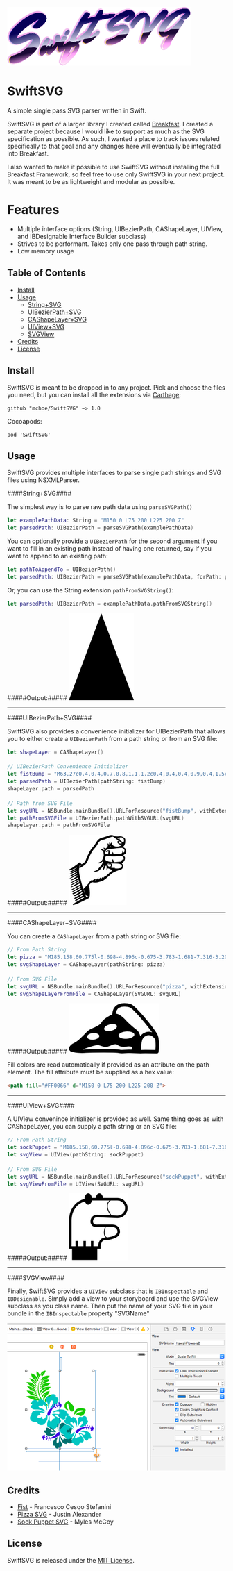 
![SwiftSVG Logo](/images/SwiftSVG-Logo.png)

SwiftSVG
========

A simple single pass SVG parser written in Swift.

SwiftSVG is part of a larger library I created called [Breakfast](https://github.com/mchoe/Breakfast). I created a separate project because I would like to support as much as the SVG specification as possible. As such, I wanted a place to track issues related specifically to that goal and any changes here will eventually be integrated into Breakfast.

I also wanted to make it possible to use SwiftSVG without installing the full Breakfast Framework, so feel free to use only SwiftSVG in your next project. It was meant to be as lightweight and modular as possible.

Features
========

- Multiple interface options (String, UIBezierPath, CAShapeLayer, UIView, and IBDesignable Interface Builder subclass)
- Strives to be performant. Takes only one pass through path string. 
- Low memory usage

Table of Contents
-----------------

- [Install](#Install)
- [Usage](#Usage)
	- [String+SVG](#String+SVG)
	- [UIBezierPath+SVG](#UIBezierPath+SVG)
	- [CAShapeLayer+SVG](#CAShapeLayer+SVG)
	- [UIView+SVG](#UIView+SVG)
	- [SVGView](#SVGView)
- [Credits](#Credits)
- [License](#License)


Install
-------

SwiftSVG is meant to be dropped in to any project. Pick and choose the files you need, but you can install all the extensions via [Carthage](https://github.com/Carthage/Carthage):
	
	github "mchoe/SwiftSVG" ~> 1.0

Cocoapods:

	pod 'SwiftSVG'


Usage
-----

SwiftSVG provides multiple interfaces to parse single path strings and SVG files using NSXMLParser. 

####String+SVG####

The simplest way is to parse raw path data using `parseSVGPath()`

```swift
let examplePathData: String = "M150 0 L75 200 L225 200 Z"
let parsedPath: UIBezierPath = parseSVGPath(examplePathData)
```

You can optionally provide a `UIBezierPath` for the second argument if you want to fill in an existing path instead of having one returned, say if you want to append to an existing path:

```swift
let pathToAppendTo = UIBezierPath()
let parsedPath: UIBezierPath = parseSVGPath(examplePathData, forPath: pathToAppendTo)
```

Or, you can use the String extension `pathFromSVGString()`:

```swift
let parsedPath: UIBezierPath = examplePathData.pathFromSVGString()
```

#####Output:#####
![This is not a triangle](/images/triangle.png)

***

####UIBezierPath+SVG####

SwiftSVG also provides a convenience initializer for UIBezierPath that allows you to either create a `UIBezierPath` from a path string or from an SVG file:

```swift
let shapeLayer = CAShapeLayer()

// UIBezierPath Convenience Initializer
let fistBump = "M63,27c0.4,0.4,0.7,0.8,1.1,1.2c0.4,0.4,0.4,0.9,0.4,1.5c0,1.9-1,3.1-2.3,4.3c-0.2,0.2-0.4,0.3-0.6,0.5c0,0,0,0,0,0.1 c0.3,0.3,0.7,0.6,0.9,1c0.3,0.9,0.3,1.8,0,2.7c-0.4,1.3-1.4,1.6-2.5,1.9c-2.4,0.8-4.7,1.7-6.9,3c-1.4,0.8-2.5,2.1-3.7,3.1 c-1.5,1.3-3,2.7-4.7,3.7c-1.3,0.8-2.9,1-4.4,1.5c-1.7,0.5-3.4,0.6-5.1,0.2c-0.7-0.2-1.4,0-1.9,0.7c-0.6,0.8-1.4,1.5-2.1,2.3 c0.9,1.2,1,2.7,1.1,4.1c0.2,1.5,0.2,3.1,0.1,4.6c0,0.7-0.2,1.4-0.4,2c-0.2,0.6-0.7,0.9-1.3,1.2c-2.3,1.1-4.5,2.2-6.8,3.3 c-2,0.9-4.1,1.7-6.1,2.4c-0.7,0.3-0.8,0-0.9-0.8c3.3-1.9,6.5-3.7,9.7-5.6c0.1-0.1,0.2-0.1,0.3-0.2c0.2-0.2,0.6-0.4,0.3-0.7 c-0.1-0.1-0.5,0-0.7,0.1c-2.1,1.1-4.3,2.3-6.4,3.4c-0.2,0.1-0.5,0.2-0.7,0.2c-0.2,0-0.4-0.1-0.6-0.2c0.1-0.2,0.1-0.5,0.3-0.6 c1-0.7,2.1-1.3,3.2-2c1.1-0.7,2.3-1.3,3.4-2c0.2-0.1,0.4-0.3,0.5-0.5c0.1-0.1,0.1-0.4,0-0.6c-0.1-0.1-0.4-0.1-0.5,0 c-0.7,0.5-1.4,1-2.1,1.5c-1.5,1-3,2.1-4.9,2.4c-0.2,0-0.4,0-0.6,0c0-0.1-0.1-0.1-0.1-0.2c0.3-0.3,0.6-0.8,1-1 c1.4-0.8,2.8-1.6,4.2-2.4c0.8-0.4,1.5-0.9,2.2-1.4c0.3-0.2,0.4-0.5,0.1-0.7c-0.1-0.1-0.5-0.1-0.6,0c-1.5,1.2-3.3,2.1-5.1,2.9 c-0.3,0.1-0.7,0.3-1,0.3c-0.3,0-0.6-0.1-0.9-0.2c0-0.1,0-0.2,0-0.3c0.4-0.2,0.8-0.5,1.2-0.7c1.8-1,3.6-2.1,5.3-3.1 c0.7-0.4,0.7-0.5,0.3-1.4c-0.2,0.2-0.5,0.3-0.7,0.5c-2,1.5-4.1,2.6-6.5,3.5c-0.5,0.2-0.7-0.1-0.9-0.4c-0.2-0.5,0.2-0.5,0.5-0.6 c1.9-0.6,3.4-1.7,5-2.8c0.7-0.5,1.4-0.8,2-1.3c0.1-0.1,0.1-0.3,0.2-0.4c-0.1,0-0.3-0.2-0.4-0.1c-0.4,0.2-0.8,0.4-1.1,0.5 c-1.9,1-3.7,1.9-5.6,2.9c-0.3,0.2-0.7,0.2-1.1,0.2c0,0,0-0.1-0.1-0.1c0.1-0.1,0.1-0.2,0.2-0.2c1.8-1.1,3.5-2.3,5.3-3.3 c0.6-0.4,1.3-0.6,2-0.9c0.4-0.2,0.5-0.4,0.3-0.8c-0.2-0.5-0.5-0.2-0.7,0c-2.2,1.1-4.5,2.3-6.7,3.4c-0.2,0.1-0.6,0.1-0.8,0.1 c0-0.1,0-0.1-0.1-0.2c0.1-0.1,0.2-0.2,0.3-0.3c1.7-1,3.4-2,5.2-3.1c0.6-0.3,1.2-0.7,1.8-1c0.7-0.3,0.7-0.6,0.3-1.3 c-0.9,0.4-1.7,0.8-2.6,1.2c-1.6,0.7-3.2,1.4-4.8,2.1c-0.2,0.1-0.4,0-0.7,0.1c0-0.1,0-0.1-0.1-0.2c0.3-0.2,0.6-0.4,0.9-0.6 c2.2-1.2,4.4-2.4,6.5-3.7c0.2-0.1,0.3-0.5,0.4-0.7c-0.1-0.1-0.1-0.1-0.2-0.2c-0.6,0.3-1.1,0.6-1.7,0.9c-1.3,0.7-2.6,1.4-4,2.1 c-0.5,0.2-1,0.3-1.6,0.5c0-0.1-0.1-0.1-0.1-0.2c0.6-0.4,1.2-1,1.9-1.3c1.6-0.9,3.2-1.7,4.8-2.5c0.6-0.3,0.6-0.4,0.3-1 c-2.4,1.1-4.8,2.2-7.2,3.2c-0.1-0.1-0.1-0.2-0.2-0.3c0.5-0.3,1.1-0.7,1.6-1c1.7-1,3.4-2,5-2.9c0.4-0.2,0.5-0.5,0.2-1 c-2.1,1-4.2,2.2-6.5,2.7c0-0.1-0.1-0.1-0.1-0.2c0.1-0.1,0.2-0.2,0.3-0.3c1.9-1.1,3.7-2.2,5.6-3.3c0.2-0.1,0.2-0.5,0.4-0.7 c-0.2,0-0.5,0-0.7,0c-2.1,0.9-4.1,1.9-6.2,2.8c0,0-0.1,0-0.4-0.1c0.4-0.3,0.7-0.5,0.9-0.7c1.8-1.1,3.6-2.2,5.4-3.3 c0.3-0.2,0.7-0.4,0.4-1c-2.1,1.3-4.1,2.8-6.6,3.2c0-0.1-0.1-0.1-0.1-0.2c0.3-0.2,0.6-0.5,1-0.7c1.7-1,3.4-2,5-3.1 c0.1-0.1,0.3-0.1,0.4-0.3c0.1-0.2,0.1-0.4,0.2-0.6c-0.2,0-0.4-0.1-0.5,0c-0.8,0.4-1.6,1-2.4,1.4c-1,0.5-2,0.9-3,1.3 c-0.2,0.1-0.5,0-0.7,0.1c0-0.1,0-0.1-0.1-0.2c2.2-1.3,4.4-2.7,6.6-4c0-0.1-0.1-0.1-0.1-0.2c-2.1,1.2-4.1,2.6-6.6,2.3 c2.4-1,4.6-2.3,6.7-3.8c0,0,0-0.2,0-0.3c-0.7,0.4-1.3,0.9-2,1.1c-1.3,0.6-2.7,1.1-4.1,1.5c-0.3,0.1-0.8,0-0.9-0.1 c-0.1-0.4,0.1-0.7,0.5-0.9c0.7-0.3,1.4-0.6,2.1-1c1.3-0.9,2.5-1.8,3.8-2.7c0.6-0.4,1.2-0.8,1.7-1.3c0.3-0.2,0.6-0.5,0.9-0.8 c0.4-0.4,0.8-0.4,1.2,0c0.4,0.4,0.9,0.8,1.3,1.3c1.8-0.7,3.1-2,3.8-3.8c0.5-1.3,1-2.6,1.6-3.9c1.3-2.8,2.7-5.6,4.8-7.9 c1.5-1.6,2.6-3.5,3.8-5.3c1-1.5,2.3-2.7,4.2-3.2c2.4-0.6,4.7-1.3,7-2.2c1.8-0.6,3.3-0.5,4.8,0.6c0.4,0.3,0.8,0.3,1.2,0.1 C57,9.9,57.5,9.8,58,9.8c2.1-0.3,4-0.1,5.7,1.2c0.8,0.6,1.2,1.4,1.1,2.4c-0.1,0.9,0,1.8-0.2,2.6c-0.3,1-0.5,2-1.4,2.8 c-0.6,0.5-0.5,0.8,0.2,1.2c2.2,0.9,2.3,2.8,2.1,4.6c-0.1,0.5-0.6,0.9-1,1.3C64,26.1,63.5,26.5,63,27z M58.7,13.8 c-1.5-1.1-2.9-2.2-4.2-3.2c-0.6-0.5-1.3-0.6-2-0.4c-1.2,0.3-2.4,0.7-3.5,1.1c-1.6,0.6-3.1,1.4-4.8,1.7c-0.6,0.1-1.3,0.3-1.9,0.6 c-1.2,0.7-2,1.8-2.7,3.1c-0.7,1.2-1.4,2.5-2.3,3.4c-1.8,1.8-3.2,3.9-4.3,6.2c-1,1.9-1.7,4-2.6,5.9c-0.7,1.4-1.5,2.8-2.9,3.8 c-0.8,0.5-1.5,1.1-2.3,1.6c-0.7,0.4-1.3,1.1-2.2,0.8c-0.1,0-0.2,0.2-0.3,0.3c-0.3,1.8-0.2,3.5,0.1,5.2c0.2,1.5,0.6,3,1,4.5 c0.7,2.7,1.4,5.4,2.1,8.1c0.1,0.4,0.3,0.8,0.5,1.4c0.8-0.9,1.6-1.7,2.3-2.4c1.1-1.3,2.4-2.5,3.3-3.9c0.5-0.8,1.1-1.3,1.9-1.9 c0.3,0.5,0.6,0.4,1,0.2c0.9-0.5,1.7-1,2.6-1.5c0.2-0.1,0.5-0.2,0.7-0.2c0,0.1,0.1,0.2,0.1,0.2c-0.4,0.5-0.7,1-1.1,1.5 c0.1,0,0.1,0.1,0.2,0.1c1-0.8,1.9-1.7,3-2.6c-0.2,0.7-0.3,1.3-0.4,1.9c1-0.4,1.3-1.7,2.6-2c-0.2,0.6-0.3,1.1-0.5,1.6 c1.1-0.6,1.4-1.9,2.7-2.3c-0.1,0.5-0.2,0.8-0.3,1c0.1,0,0.1,0.1,0.2,0.1c0.5-0.6,1.1-1.2,1.7-1.8c0.3,0.4,0.5,0.3,0.8,0 c0.3-0.3,0.7-0.6,1-0.9c0.7-0.8,1.8-1.2,2.2-2.3c0.1-0.3,0.3-1.3,1.2-0.3c0.4-0.7,0.8-1.3,1.2-1.9c-1.4-0.6-2.7-1.2-4-1.7 c-0.3,0.7-0.4,1.5-1.2,2c0.1-1.6,0.6-3.1-0.4-4.5c-1.1,1.5-1.5,3.3-2.7,4.5c-0.1,0-0.1-0.1-0.2-0.1c0.3-1.4,0.6-2.8,0.9-4.2 c-0.1,0-0.1,0-0.2-0.1c-0.1,0.1-0.3,0.2-0.4,0.4c-0.6,0.7-1.1,1.4-1.7,2c-0.5,0.6-1.1,1-1.5,1.6c-0.6,0.7-1.3,1.1-2.2,1.3 c-0.9,0.3-2,0.3-2.9,0.4c-0.1,0-0.2-0.1-0.4-0.2c0-0.1,0-0.1-0.1-0.2c1.4-0.5,2.9-0.6,3.9-1.8c0.9-1.2,1.9-2.2,2.8-3.4 c0.9-1.2,1.8-2.3,1.7-3.9c-0.7,0.5-1.3,1.1-2.1,1.5c-0.6,0.3-1.3,0.2-2,0.3c-0.1,0-0.3-0.2-0.5-0.4c0.3-0.1,0.5-0.1,0.6-0.2 c0.7-0.3,1.4-0.5,2-0.9c1.5-1,2-2.5,2.5-4.2c0.1-0.6,0.4-1.1,0.4-1.7c0-0.9-0.2-1.7-0.3-2.6c-0.2-0.9-0.7-1.5-1.5-2 c-0.3-0.2-0.6-0.4-1-0.7c1.5-0.8,2.3,0.1,3.1,0.9c0.4-0.7,0.3-1.1-0.3-1.8c-0.1-0.1-0.1-0.3-0.2-0.5c0.2,0,0.4-0.2,0.5-0.1 c0.4,0.2,0.8,0.5,1.2,0.8c0.5-0.4,1.2-0.7,1.6-1.3c0.5-0.7,0.8-1.5,0.5-2.5c-0.1-0.2,0-0.4,0-0.6c0-0.1,0.2-0.4,0.2-0.4 c0.2,0,0.3,0.1,0.4,0.3c0.2,0.2,0.3,0.5,0.5,0.8c0.1,0,0.1,0,0.2,0c0.1-0.5,0.1-0.9,0.2-1.4c0.1-0.4,0.1-1,0.8-1.2 c-0.1,0.8-0.2,1.5-0.2,2.1c0.4-0.3,0.5-0.6,0.8-0.9c0.1-0.2,0.4-0.3,0.6-0.5c0.1,0.3,0.1,0.5,0.2,0.8c0.1,0.3,0,0.7,0.1,0.9 c1,1.1,2.3,1.8,3.8,2c1.4,0.2,2.7-0.1,3.9-0.6c0.6-0.3,1.3-0.6,1.7-1.4c-1.6,0.7-2.7,0-3.8-1C57.1,15.1,57.3,14.3,58.7,13.8z M63.1,24.6c0.3-0.2,0.7-0.4,0.8-0.7c0.7-1.7-0.6-3.6-2.4-3.6c-1.5,0-3,0.2-4.4,0.3c-1.6,0.2-3.2,0.4-4.8,0.6 c-1.4,0.2-2.7,0.4-4.1,0.7c-1.3,0.3-2.2,2.1-1.8,3.4c0,0.1,0.1,0.3,0.2,0.3c0.9,0.5,1.8,0.5,2.6,0.5c0.1-0.9,0.1-1.7,0.2-2.6 c-0.4,0.2-0.8,0.3-1.2,0.4c-0.3,0.1-0.7,0.2-1,0.1c-0.3,0-0.4-0.3-0.1-0.6c0.8-0.7,1.7-1.1,2.9-0.9c0.5,0.1,0.8,0.6,0.7,1 c-0.1,0.7-0.2,1.4-0.3,2.1c0,0.1,0.2,0.4,0.3,0.4c0.7,0.1,1.5,0.1,2.1,0.2c0.1-0.8,0.2-1.4,0.3-2.1c0.1,0,0.2,0,0.3,0 c0.2,0.5,0.4,1,0.6,1.4c0.2,0.4,0.4,0.6,0.9,0.5c1.8-0.1,3.6-0.2,5.4-0.4c1.4-0.1,1.9-0.7,1.9-2.2c0-0.2,0-0.4,0.1-0.6 c0.1,0,0.2,0,0.3-0.1C62.7,23.5,62.9,24,63.1,24.6z M62.4,31.6c0.1,0,0.1,0.1,0.2,0.1c0.3-0.4,0.7-0.9,0.7-1.3c0-0.6,0-1.5-0.4-1.8 c-0.9-0.9-2.2-1.2-3.5-1c-2.5,0.3-5,0.6-7.6,0.3c-1.2-0.1-2.3-0.2-3.5-0.2c-1.2,0-1.9,0.6-2.2,1.9c-0.2,0.9,0.6,2,1.3,2.3 c0.8,0.3,1.6,0.7,2.4,0.9c1.1,0.2,2.1,0.3,3.2,0.5c-0.1-0.8-0.1-1.5-0.1-2.2c0-0.1,0.1-0.3,0.2-0.4c0.2,0.1,0.4,0.1,0.5,0.2 c0.1,0.1,0.1,0.3,0.2,0.5c0.2,0.7,0.4,1.3,0.6,1.9c0.3,0,0.5,0,0.8,0c1.6-0.1,3.2-0.3,4.8-0.4c1.2-0.1,1.4-0.4,1.7-1.5 c0,0,0-0.1,0-0.1c0.1-0.1,0.3-0.4,0.3-0.4c0.2,0.1,0.4,0.2,0.6,0.4C62.5,31.2,62.4,31.4,62.4,31.6z M55.1,38.9c0.1,0,0.3,0,0.5,0.1 c1.5,0.2,3.1,0.1,4.6-0.3c0.6-0.2,1.1-0.5,1.3-1c0.2-0.7,0.3-1.7-0.4-2.1c-0.7-0.5-1.6-0.8-2.5-0.9c-1.7-0.2-3.4-0.1-5.1-0.2 c-1.3,0-2.6-0.2-3.9-0.2c-0.3,0-0.6,0.2-0.8,0.4c-0.5,0.7-0.1,2,0.6,2.4c1.3,0.8,2.2,0.3,2.4-1.1c0.1-0.6-0.2-0.7-0.7-0.8 c-0.5,0-0.9,0-1.4,0c-0.2,0-0.4-0.1-0.6-0.1c0-0.1,0-0.1-0.1-0.2c0.1-0.1,0.2-0.2,0.3-0.2c0.7-0.1,1.5-0.3,2.2-0.2 c1.2,0.2,1.6,1.1,1,2.2c-0.3,0.5-0.6,0.9-0.9,1.5c0.9,0.2,1.7,0.3,2.5,0.5c0-0.3,0-0.6,0.1-0.8c0.1-0.1,0.3-0.1,0.5-0.2 C54.9,38.1,55,38.4,55.1,38.9z M57.3,11.3C58,12,58,12,58.9,11.9c0.3,0,0.6,0.1,1,0.1c-0.1,0.3-0.2,0.6-0.4,1 c1.1,0.8,2.2,1.6,3.4,2.4c0.9-1.2,1-2.4,0.2-3.6c-0.4-0.6-1.7-1.3-2.4-1.2C59.6,10.8,58.5,11.1,57.3,11.3z M26.8,58.2 c-0.1,0-0.1,0-0.2,0c0,0.2,0,0.4,0.1,0.5c0.7,1.9,1.4,3.8,2.1,5.6c0.1,0.2,0.3,0.5,0.5,0.7c0.7,0.7,1.3,0.5,1.6-0.6 c-1.1,0-1.9-0.5-2.4-1.5c-0.3-0.5-0.5-1.1-0.7-1.6C27.5,60.2,27.1,59.2,26.8,58.2z M59.1,14.1c-0.2,0.3-0.4,0.5-0.5,0.7 c-0.1,0.2-0.2,0.4-0.1,0.6c0.6,1,2.1,1.3,3.2,0.6C60.8,15.3,59.9,14.7,59.1,14.1z M22.8,37.3c0,0,0.1,0.1,0.1,0.1 c0.4-0.3,0.8-0.5,1.1-0.8c0.1-0.1,0.2-0.4,0.1-0.5c-0.1-0.2-0.2-0.4-0.4-0.4c-0.1,0-0.3,0.2-0.4,0.3C23.2,36.4,23,36.9,22.8,37.3z M50.6,19.8c0.5-0.1,0.8-0.6,0.7-1.3C50.7,18.8,50.3,19.1,50.6,19.8z M52.6,18.7c-0.1,0-0.1,0-0.2,0.1c-0.1,0.3-0.2,0.5-0.2,0.8 c0.1,0.1,0.1,0.1,0.2,0.2c0.2-0.2,0.5-0.3,0.6-0.5C53,19.2,52.8,18.9,52.6,18.7z"
let parsedPath = UIBezierPath(pathString: fistBump)
shapeLayer.path = parsedPath

// Path from SVG File
let svgURL = NSBundle.mainBundle().URLForResource("fistBump", withExtension: "svg")
let pathFromSVGFile = UIBezierPath.pathWithSVGURL(svgURL)
shapelayer.path = pathFromSVGFile
```

#####Output:#####
![Put it here!](/images/fistBump.png)

***

####CAShapeLayer+SVG####

You can create a `CAShapeLayer` from a path string or SVG file:

```swift
// From Path String
let pizza = "M185.158,60.775l-0.698-4.896c-0.675-3.783-1.681-7.316-3.208-10.128c-5.67-10.472-48.894-65.225-61.319-68.777c-2.081-0.595-7.61-1.974-14.101-1.974c-8.908,0-16.174,2.602-21.013,7.528c-4.369,4.442-6.737,10.636-7.054,18.44c-6.133,2.803-21.237,10.434-25.399,19.22c-2.099,4.433-10.814,8.388-17.817,11.571c-5.636,2.561-10.503,4.771-13.48,7.521c-1.598,1.476-3.766,3.669-6.267,6.202C7.681,52.688-3.083,63.58-9.476,66.273c-7.238,3.047-12.022,7.993-12.489,12.911c-0.249,2.633,0.84,5.033,2.917,6.415c3.74,2.492,17.312,4.357,26.946,4.357c2.032,0,3.994-0.077,5.819-0.237c5.479-0.503,25.312-0.905,44.213-0.905c22.609,0,32.813,0.55,34.684,1.023c3.92,0.995,7.436,0.942,12.58,0.554c3.368-0.246,7.289-0.536,13.075-0.435c5.942,0.118,11.431,0.349,15.948,0.544c4.02,0.169,7.287,0.312,9.459,0.312c1.462,0,2.392-0.06,3.031-0.178c0.235-0.03,1.45-0.127,7.174-0.127c10.246,0,26.791,0.305,26.798,0.305c2.165,0.031,3.745-1.457,4-3.467C184.779,86.538,186.425,73.199,185.158,60.775z M71.908,23.986c8.08-2.059,15.464-0.457,16.491,3.583c1.03,4.036-4.682,8.985-12.758,11.041c-8.079,2.059-15.461,0.459-16.491-3.582C58.125,30.993,63.836,26.049,71.908,23.986z M33.1,44.006c7.807-0.659,14.386,2.201,14.691,6.397c0.312,4.193-5.765,8.144-13.568,8.805c-7.809,0.66-14.387-2.201-14.691-6.4C19.223,48.61,25.297,44.671,33.1,44.006zM122.67,80.658c-0.223,0.481-0.329,0.981-0.344,1.473c-1.275-0.034-2.572-0.064-3.897-0.094c-0.921-0.019-1.791-0.024-2.629-0.024c-4.794,0-8.346,0.267-11.199,0.479c-4.11,0.311-6.946,0.45-10.042-0.332c-4.137-1.05-22.203-1.268-36.628-1.268c-19.423,0-39.159,0.41-44.93,0.938c-1.345,0.124-2.81,0.158-4.291,0.178C23.522,76.224,40.985,70.605,46.118,71.8c3.038,0.724,5.305,1.489,7.307,2.163c4.688,1.583,8.4,2.834,15.098,0.738c1.88-0.587,3.815-1.356,5.77-2.142c6.874-2.748,11.313-4.229,15.043-1.614c8.523,5.97,15.491,4.944,22.228,3.969l0.526-0.071c5.021-0.737,10.051-0.055,11.217,1.509C123.833,77.053,123.603,78.625,122.67,80.658z M111.153,57.015c-10.024,0.743-18.474-2.396-18.876-7.028c-0.406-4.629,7.39-8.989,17.41-9.734c10.022-0.752,18.479,2.397,18.881,7.027C128.974,51.904,121.175,56.27,111.153,57.015zM142.469,51.189c-1.634-5.537-4.103-11.182-7.809-14.091c-9.188-7.221-20.624-16.848-25.173-22.223C108.884,14.164,96.799,0.084,85.878-0.92c0.518-4.697,2.036-8.397,4.593-10.994c4.188-4.261,10.668-5.158,15.364-5.158c5.493,0,10.16,1.168,11.919,1.667c7.153,2.042,38.85,39.213,51.926,57.785c-4.398-1.786-9.489-2.251-15.089-0.152C148.921,44.351,145.108,47.405,142.469,51.189z M177.185,82.824c-5.475-0.083-15.981-0.236-23.304-0.236c-6.653,0-7.854,0.121-8.513,0.236c-0.301,0.047-0.774,0.07-1.361,0.079c0.029-0.512,0.06-1.065,0.077-1.571c0.924-18.863,1.812-27.383,13.295-31.685c9.708-3.65,16.787,4.983,19.528,9.136C178.086,66.809,177.729,76.612,177.185,82.824z"
let svgShapeLayer = CAShapeLayer(pathString: pizza)

// From SVG File
let svgURL = NSBundle.mainBundle().URLForResource("pizza", withExtension: "svg")
let svgShapeLayerFromFile = CAShapeLayer(SVGURL: svgURL)
```

#####Output:#####
![This is not delicious pizza](/images/pizza.png)

Fill colors are read automatically if provided as an attribute on the path element. The fill attribute must be supplied as a hex value:
```html
<path fill="#FF0066" d="M150 0 L75 200 L225 200 Z">
```

***

####UIView+SVG####

A UIView convenince initializer is provided as well. Same thing goes as with CAShapeLayer, you can supply a path string or an SVG file:

```swift
// From Path String
let sockPuppet = "M185.158,60.775l-0.698-4.896c-0.675-3.783-1.681-7.316-3.208-10.128c-5.67-10.472-48.894-65.225-61.319-68.777c-2.081-0.595-7.61-1.974-14.101-1.974c-8.908,0-16.174,2.602-21.013,7.528c-4.369,4.442-6.737,10.636-7.054,18.44c-6.133,2.803-21.237,10.434-25.399,19.22c-2.099,4.433-10.814,8.388-17.817,11.571c-5.636,2.561-10.503,4.771-13.48,7.521c-1.598,1.476-3.766,3.669-6.267,6.202C7.681,52.688-3.083,63.58-9.476,66.273c-7.238,3.047-12.022,7.993-12.489,12.911c-0.249,2.633,0.84,5.033,2.917,6.415c3.74,2.492,17.312,4.357,26.946,4.357c2.032,0,3.994-0.077,5.819-0.237c5.479-0.503,25.312-0.905,44.213-0.905c22.609,0,32.813,0.55,34.684,1.023c3.92,0.995,7.436,0.942,12.58,0.554c3.368-0.246,7.289-0.536,13.075-0.435c5.942,0.118,11.431,0.349,15.948,0.544c4.02,0.169,7.287,0.312,9.459,0.312c1.462,0,2.392-0.06,3.031-0.178c0.235-0.03,1.45-0.127,7.174-0.127c10.246,0,26.791,0.305,26.798,0.305c2.165,0.031,3.745-1.457,4-3.467C184.779,86.538,186.425,73.199,185.158,60.775z M71.908,23.986c8.08-2.059,15.464-0.457,16.491,3.583c1.03,4.036-4.682,8.985-12.758,11.041c-8.079,2.059-15.461,0.459-16.491-3.582C58.125,30.993,63.836,26.049,71.908,23.986z M33.1,44.006c7.807-0.659,14.386,2.201,14.691,6.397c0.312,4.193-5.765,8.144-13.568,8.805c-7.809,0.66-14.387-2.201-14.691-6.4C19.223,48.61,25.297,44.671,33.1,44.006zM122.67,80.658c-0.223,0.481-0.329,0.981-0.344,1.473c-1.275-0.034-2.572-0.064-3.897-0.094c-0.921-0.019-1.791-0.024-2.629-0.024c-4.794,0-8.346,0.267-11.199,0.479c-4.11,0.311-6.946,0.45-10.042-0.332c-4.137-1.05-22.203-1.268-36.628-1.268c-19.423,0-39.159,0.41-44.93,0.938c-1.345,0.124-2.81,0.158-4.291,0.178C23.522,76.224,40.985,70.605,46.118,71.8c3.038,0.724,5.305,1.489,7.307,2.163c4.688,1.583,8.4,2.834,15.098,0.738c1.88-0.587,3.815-1.356,5.77-2.142c6.874-2.748,11.313-4.229,15.043-1.614c8.523,5.97,15.491,4.944,22.228,3.969l0.526-0.071c5.021-0.737,10.051-0.055,11.217,1.509C123.833,77.053,123.603,78.625,122.67,80.658z M111.153,57.015c-10.024,0.743-18.474-2.396-18.876-7.028c-0.406-4.629,7.39-8.989,17.41-9.734c10.022-0.752,18.479,2.397,18.881,7.027C128.974,51.904,121.175,56.27,111.153,57.015zM142.469,51.189c-1.634-5.537-4.103-11.182-7.809-14.091c-9.188-7.221-20.624-16.848-25.173-22.223C108.884,14.164,96.799,0.084,85.878-0.92c0.518-4.697,2.036-8.397,4.593-10.994c4.188-4.261,10.668-5.158,15.364-5.158c5.493,0,10.16,1.168,11.919,1.667c7.153,2.042,38.85,39.213,51.926,57.785c-4.398-1.786-9.489-2.251-15.089-0.152C148.921,44.351,145.108,47.405,142.469,51.189z M177.185,82.824c-5.475-0.083-15.981-0.236-23.304-0.236c-6.653,0-7.854,0.121-8.513,0.236c-0.301,0.047-0.774,0.07-1.361,0.079c0.029-0.512,0.06-1.065,0.077-1.571c0.924-18.863,1.812-27.383,13.295-31.685c9.708-3.65,16.787,4.983,19.528,9.136C178.086,66.809,177.729,76.612,177.185,82.824z"
let svgView = UIView(pathString: sockPuppet)

// From SVG File
let svgURL = NSBundle.mainBundle().URLForResource("sockPuppet", withExtension: "svg")
let svgViewFromFile = UIView(SVGURL: svgURL)
```

#####Output:#####
![This is not a sock puppet](/images/sockPuppet.png)

***

####SVGView####

Finally, SwiftSVG provides a `UIView` subclass that is `IBInspectable` and `IBDesignable`. Simply add a view to your storyboard and use the SVGView subclass as you class name. Then put the name of your SVG file in your bundle in the `IBInspectable` property "SVGName"

![Screenshot of SVGView in Interface Builder](/images/svgViewScreenshot.png)


Credits
-------

- [Fist](https://thenounproject.com/term/fist/303025/) - Francesco Cesqo Stefanini
- [Pizza SVG](http://thenounproject.com/term/pizza/7914/) - Justin Alexander
- [Sock Puppet SVG](http://thenounproject.com/term/sock-puppet/30622/) - Myles McCoy

License
-------

SwiftSVG is released under the [MIT License](https://github.com/mchoe/SwiftSVG/blob/master/LICENSE).



